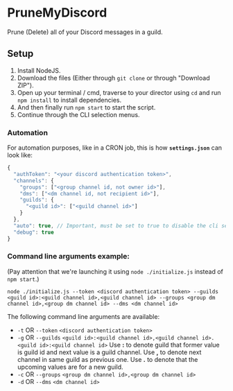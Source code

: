 # PruneMyDiscord
Prune (Delete) all of your Discord messages in a guild.

## Setup
 1. Install NodeJS.
 2. Download the files (Either through `git clone` or through "Download ZIP").
 3. Open up your terminal / cmd, traverse to your director using `cd` and run `npm install` to install dependencies.
 4. And then finally run `npm start` to start the script.
 5. Continue through the CLI selection menus.

### Automation
For automation purposes, like in a CRON job, this is how **`settings.json`** can look like:
```js
{
  "authToken": "<your discord authentication token>",
  "channels": {
    "groups": ["<group channel id, not owner id>"],
    "dms": ["<dm channel id, not recipient id>"],
    "guilds": {
      "<guild id>": ["<guild channel id>"]
    }
  },
  "auto": true, // Important, must be set to true to disable the cli selection menus.
  "debug": true
}
```

### Command line arguments example:
(Pay attention that we're launching it using `node ./initialize.js` instead of `npm start`.)
```
node ./initialize.js --token <discord authentication token> --guilds <guild id>:<guild channel id>,<guild channel id> --groups <group dm channel id>,<group dm channel id> --dms <dm channel id>
```
The following command line arguments are available:
  * `-t` OR `--token` `<discord authentication token>`
  * `-g` OR `--guilds` `<guild id>:<guild channel id>,<guild channel id>.<guild id>:<guild channel id>` Use **:** to denote guild that former value is guild id and next value is a guild channel. Use **,** to denote next channel in same guild as previous one. Use **.** to denote that the upcoming values are for a new guild. 
  * `-c` OR `--groups` `<group dm channel id>,<group dm channel id>`
  * `-d` OR `--dms` `<dm channel id>`
